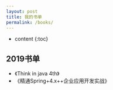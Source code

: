 ```yaml
---
layout: post
title: 我的书单
permalink: /books/
---
```


* content
{:toc}


2019书单
-----------------------------------------------------------------

+ 《Think in java 4th》
+ 《精通Spring+4.x++企业应用开发实战》
